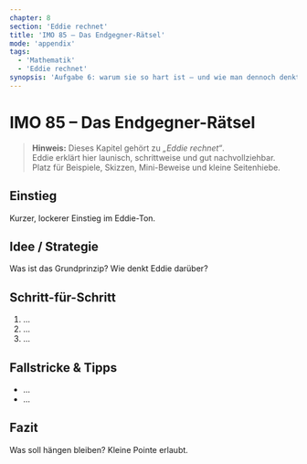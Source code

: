```yaml
---
chapter: 8
section: 'Eddie rechnet'
title: 'IMO 85 – Das Endgegner-Rätsel'
mode: 'appendix'
tags:
  - 'Mathematik'
  - 'Eddie rechnet'
synopsis: 'Aufgabe 6: warum sie so hart ist – und wie man dennoch denkt.'
---
```


# IMO 85 – Das Endgegner-Rätsel

> **Hinweis:** Dieses Kapitel gehört zu *„Eddie rechnet“*.  
> Eddie erklärt hier launisch, schrittweise und gut nachvollziehbar.  
> Platz für Beispiele, Skizzen, Mini-Beweise und kleine Seitenhiebe.

## Einstieg
Kurzer, lockerer Einstieg im Eddie-Ton.

## Idee / Strategie
Was ist das Grundprinzip? Wie denkt Eddie darüber?

## Schritt-für-Schritt
1. …
2. …
3. …

## Fallstricke & Tipps
- …
- …

## Fazit
Was soll hängen bleiben? Kleine Pointe erlaubt.
